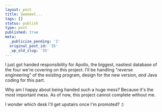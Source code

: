 ```yaml
---
layout: post
title: Sweeeet...
tags: []
status: publish
type: post
published: true
meta:
  _publicize_pending: '1'
  original_post_id: '35'
  _wp_old_slug: '35'
---
```

I just got handed responsibility for Apollo, the biggest, nastiest database of the four we're covering on this project.  I'll be handling "reverse engineering" of the existing program, design for the new version, *and* Java coding for this part.

Why am I happy about being handed such a huge mess?  Because it's the most important mess.  As of now, this project cannot complete without me.

I wonder which desk I'll get upstairs once I'm promoted?  :)
